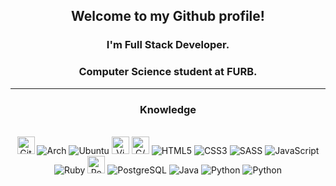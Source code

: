 <div align="center">
  
  ## Welcome to my Github profile!
  
  ### I'm Full Stack Developer.
  
  ### Computer Science student at FURB.
  ___

### Knowledge
<div style="display: inline_block"><br>
  <img align center alt="Git" height="28" src="https://img.shields.io/badge/-fff?style=flat-square&logo=git&logoColor=F1502F">
  <img align center alt="Arch" src="https://img.shields.io/badge/Arch-linux-1793d1?style=for-the-badge&logo=archlinux&logoColor=&Color=1793d1">
  <img align center alt="Ubuntu" src="https://img.shields.io/badge/Ubuntu-dd4814?style=for-the-badge&logo=ubuntu&logoColor=white">
  <img align center alt="Vim" height="28" src="https://img.shields.io/badge/-ddd?style=falat-square&logo=vim&logoColor=black">
  <img align center alt="C/C++" height="28" src="https://img.shields.io/badge/-00599C?style=flat&logo=c%2B%2B&logoColor=white">
  <img align center alt="HTML5" src="https://img.shields.io/badge/HTML5-E34F26?style=for-the-badge&logo=html5&logoColor=white">
  <img align center alt="CSS3" src="https://img.shields.io/badge/CSS3-264de4?style=for-the-badge&logo=css3&logoColor=white">
  <img align center alt="SASS" src="https://img.shields.io/badge/Sass-CC6699?style=for-the-badge&logo=sass&logoColor=white">
  <img align center alt="JavaScript"  src="https://img.shields.io/badge/JavaScript-F7DF1E?style=for-the-badge&logo=javascript&logoColor=black">
  <img align center alt="Ruby" src="https://img.shields.io/badge/Ruby-9b111e?style=for-the-badge&logo=ruby&logoColor=white">
  <img align center alt="RoR" height="28" src="https://img.shields.io/badge/-white?style=flat-square&logo=ruby-on-rails&logoColor=cc0000">
  <img align center alt="PostgreSQL" src="https://img.shields.io/badge/PostgreSQL-336791?style=for-the-badge&logo=postgresql&logoColor=fff">
  <img align center alt="Java" src="https://img.shields.io/badge/Java-f89820?style=for-the-badge&logo=java&logoColor=f89820fff&Color=">
  <img align center alt="Python" src="https://img.shields.io/badge/Python-306998?style=for-the-badge&logo=python&logoColor=FFD43B">
  <img align center alt="Python" src="https://img.shields.io/badge/Heroku-430098?style=for-the-badge&logo=heroku&logoColor=white">
  
<div>
